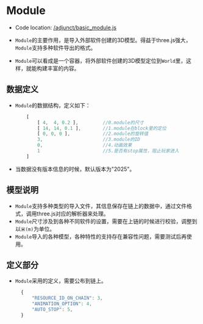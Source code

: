 # Module

* Code location: [/adjunct/basic_module.js](https://github.com/septopus-rex/world/blob/main/engine/src/septopus/adjunct/basic_module.js)
  
* `Module`的主要作用，是导入外部软件创建的3D模型。得益于three.js强大，`Module`支持多种软件导出的格式。
* `Module`可以看成是一个容器，将外部软件创建的3D模型定位到`World`里，这样，就能构建丰富的内容。

## 数据定义

* `Module`的数据结构，定义如下：
  
    ```Javascript
        [
            [ 4,  4, 0.2 ],         //0.module的尺寸
            [ 14, 14, 0.1 ],        //1.module在block里的定位
            [ 0, 0, 0 ],            //2.module的旋转值
            3,                      //3.module的ID
            0,                      //4.动画效果
            1                       //5.是否有stop属性，阻止玩家进入
        ]
    ```

* 当数据没有版本信息的时候，默认版本为"2025"。

## 模型说明

* `Module`支持多种类型的导入文件，其信息保存在链上的数据中，通过文件格式，调用three.js对应的解析器来处理。
* `Module`尺寸涉及到各种不同软件的设置，需要在上链的时候进行校验，调整到以`米(m)`为单位。
* `Module`导入的各种模型，各种特性的支持存在兼容性问题，需要测试后再使用。

## 定义部分

* `Module`采用的定义，需要公布到链上。
  
  ```Javascript
    {
        "RESOURCE_ID_ON_CHAIN": 3,
        "ANIMATION_OPTION": 4,
        "AUTO_STOP": 5,
    }
  ```